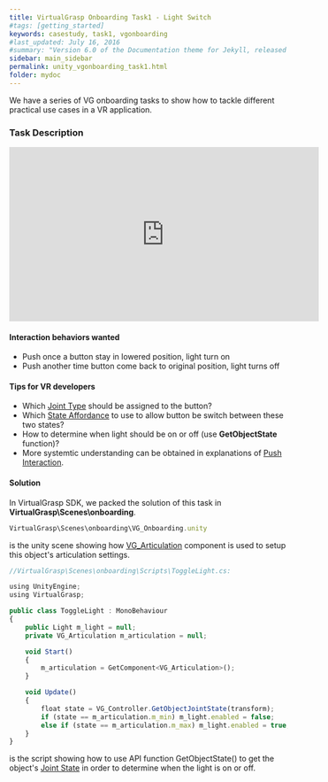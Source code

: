 ```yaml
---
title: VirtualGrasp Onboarding Task1 - Light Switch
#tags: [getting_started]
keywords: casestudy, task1, vgonboarding
#last_updated: July 16, 2016
#summary: "Version 6.0 of the Documentation theme for Jekyll, released July 4, 2016, implements relative links so you can view the files offline or on any server without configuring urls and baseurls. Additionally, you can store pages in subdirectories. Templates for alerts and images are available."
sidebar: main_sidebar
permalink: unity_vgonboarding_task1.html
folder: mydoc
---
```


We have a series of VG onboarding tasks to show how to tackle different practical use cases in a VR application.

### Task Description
<iframe width="560" height="315" src="https://www.youtube.com/embed/_4IFXcsT9ME" title="YouTube video player" frameborder="0" allow="accelerometer; autoplay; clipboard-write; encrypted-media; gyroscope; picture-in-picture" allowfullscreen></iframe>


#### Interaction behaviors wanted

* Push once a button stay in lowered position, light turn on
* Push another time button come back to original position, light turns off

#### Tips for VR developers

* Which <a href="#" data-toggle="tooltip" data-original-title="{{site.data.glossary.JointType}}">Joint Type</a> should be assigned to the button?
* Which <a href="#" data-toggle="tooltip" data-original-title="{{site.data.glossary.StateAffordance}}">State Affordance</a> to use to allow button be switch between these two states?
* How to determine when light should be on or off (use **GetObjectState** function)?
* More systemtic understanding can be obtained in explanations of [Push Interaction](push_interaction.html#background).

#### Solution

In VirtualGrasp SDK, we packed the solution of this task in **VirtualGrasp\Scenes\onboarding**.

```js
VirtualGrasp\Scenes\onboarding\VG_Onboarding.unity
````
is the unity scene showing how [VG_Articulation](unity_component_vgarticulation.html) component is used to setup this object's articulation settings.

```js
//VirtualGrasp\Scenes\onboarding\Scripts\ToggleLight.cs:

using UnityEngine;
using VirtualGrasp;

public class ToggleLight : MonoBehaviour
{
    public Light m_light = null;
    private VG_Articulation m_articulation = null;

    void Start()
    {
        m_articulation = GetComponent<VG_Articulation>();
    }

    void Update()
    {
        float state = VG_Controller.GetObjectJointState(transform);
        if (state == m_articulation.m_min) m_light.enabled = false;
        else if (state == m_articulation.m_max) m_light.enabled = true;
    }
}

````
is the script showing how to use API function GetObjectState() to get the object's
<a href="#" data-toggle="tooltip" data-original-title="{{site.data.glossary.JointState}}">Joint State</a>
 in order to determine when the light is on or off. 


